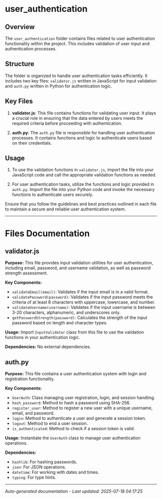 # user_authentication

## Overview
The `user_authentication` folder contains files related to user authentication functionality within the project. This includes validation of user input and authentication processes.

## Structure
The folder is organized to handle user authentication tasks efficiently. It includes two key files: `validator.js` written in JavaScript for input validation and `auth.py` written in Python for authentication logic.

## Key Files
1. **validator.js**: This file contains functions for validating user input. It plays a crucial role in ensuring that the data entered by users meets the required criteria before proceeding with authentication.
   
2. **auth.py**: The `auth.py` file is responsible for handling user authentication processes. It contains functions and logic to authenticate users based on their credentials.

## Usage
1. To use the validation functions in `validator.js`, import the file into your JavaScript code and call the appropriate validation functions as needed.
   
2. For user authentication tasks, utilize the functions and logic provided in `auth.py`. Import the file into your Python code and invoke the necessary functions to authenticate users securely.

Ensure that you follow the guidelines and best practices outlined in each file to maintain a secure and reliable user authentication system.

---

# Files Documentation

## validator.js

**Purpose:** This file provides input validation utilities for user authentication, including email, password, and username validation, as well as password strength assessment.

**Key Components:**
- `validateEmail(email)`: Validates if the input email is in a valid format.
- `validatePassword(password)`: Validates if the input password meets the criteria of at least 8 characters with uppercase, lowercase, and number.
- `validateUsername(username)`: Validates if the input username is between 3-20 characters, alphanumeric, and underscores only.
- `getPasswordStrength(password)`: Calculates the strength of the input password based on length and character types.

**Usage:** Import `InputValidator` class from this file to use the validation functions in your authentication logic.

**Dependencies:** No external dependencies.

## auth.py

**Purpose:** This file contains a user authentication system with login and registration functionality.

**Key Components:**
- `UserAuth`: Class managing user registration, login, and session handling.
- `hash_password`: Method to hash a password using SHA-256.
- `register_user`: Method to register a new user with a unique username, email, and password.
- `login`: Method to authenticate a user and generate a session token.
- `logout`: Method to end a user session.
- `is_authenticated`: Method to check if a session token is valid.

**Usage:** Instantiate the `UserAuth` class to manage user authentication operations.

**Dependencies:**
- `hashlib`: For hashing passwords.
- `json`: For JSON operations.
- `datetime`: For working with dates and times.
- `typing`: For type hints.

---
*Auto-generated documentation - Last updated: 2025-07-18 04:17:25*
